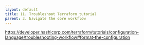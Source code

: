 ```yaml
---
layout: default
title: 11. Troubleshoot Terraform tutorial
parent: 3. Navigate the core workflow
---
```


https://developer.hashicorp.com/terraform/tutorials/configuration-language/troubleshooting-workflow#format-the-configuration